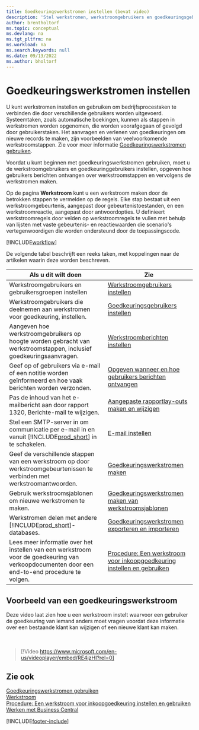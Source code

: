 ```yaml
---
title: Goedkeuringswerkstromen instellen (bevat video)
description: 'Stel werkstromen, werkstroomgebruikers en goedkeuringsgebruikers in om de systeemtaken van de bedrijfsprocessen die door deze verschillende gebruikers worden uitgevoerd, met elkaar te verbinden.'
author: brentholtorf
ms.topic: conceptual
ms.devlang: na
ms.tgt_pltfrm: na
ms.workload: na
ms.search.keywords: null
ms.date: 09/13/2022
ms.author: bholtorf
---
```

# Goedkeuringswerkstromen instellen

U kunt werkstromen instellen en gebruiken om bedrijfsprocestaken te verbinden die door verschillende gebruikers worden uitgevoerd. Systeemtaken, zoals automatische boekingen, kunnen als stappen in werkstromen worden opgenomen, die worden voorafgegaan of gevolgd door gebruikerstaken. Het aanvragen en verlenen van goedkeuringen om nieuwe records te maken, zijn voorbeelden van veelvoorkomende werkstroomstappen. Zie voor meer informatie [Goedkeuringswerkstromen gebruiken](across-use-workflows.md).

Voordat u kunt beginnen met goedkeuringswerkstromen gebruiken, moet u de werkstroomgebruikers en goedkeuringgebruikers instellen, opgeven hoe gebruikers berichten ontvangen over werkstroomstappen en vervolgens de werkstromen maken.

Op de pagina **Werkstroom** kunt u een werkstroom maken door de betrokken stappen te vermelden op de regels. Elke stap bestaat uit een werkstroomgebeurtenis, aangepast door gebeurtenistoestanden, en een werkstroomreactie, aangepast door antwoordopties. U definieert werkstroomregels door velden op werkstroomregels te vullen met behulp van lijsten met vaste gebeurtenis- en reactiewaarden die scenario's vertegenwoordigen die worden ondersteund door de toepassingscode.

[!INCLUDE[workflow](includes/workflow.md)]

De volgende tabel beschrijft een reeks taken, met koppelingen naar de artikelen waarin deze worden beschreven.

|**Als u dit wilt doen**|**Zie**|  
|------------|-------------|  
|Werkstroomgebruikers en gebruikersgroepen instellen|[Werkstroomgebruikers instellen](across-how-to-set-up-workflow-users.md)|  
|Werkstroomgebruikers die deelnemen aan werkstromen voor goedkeuring, instellen.|[Goedkeuringsgebruikers instellen](across-how-to-set-up-approval-users.md)|  
|Aangeven hoe werkstroomgebruikers op hoogte worden gebracht van werkstroomstappen, inclusief goedkeuringsaanvragen.|[Werkstroomberichten instellen](across-setting-up-workflow-notifications.md)|  
|Geef op of gebruikers via e-mail of een notitie worden geïnformeerd en hoe vaak berichten worden verzonden.|[Opgeven wanneer en hoe gebruikers berichten ontvangen](across-how-to-specify-when-and-how-to-receive-notifications.md)|  
|Pas de inhoud van het e-mailbericht aan door rapport 1320, Berichte-mail te wijzigen.|[Aangepaste rapportlay-outs maken en wijzigen](ui-how-create-custom-report-layout.md)|  
|Stel een SMTP-server in om communicatie per e-mail in en vanuit [!INCLUDE[prod_short](includes/prod_short.md)] in te schakelen.|[E-mail instellen](admin-how-setup-email.md)|
|Geef de verschillende stappen van een werkstroom op door werkstroomgebeurtenissen te verbinden met werkstroomantwoorden.|[Goedkeuringswerkstromen maken](across-how-to-create-workflows.md)|  
|Gebruik werkstroomsjablonen om nieuwe werkstromen te maken.|[Goedkeuringswerkstromen maken van werkstroomsjablonen](across-how-to-create-workflows-from-workflow-templates.md)|  
|Werkstromen delen met andere [!INCLUDE[prod_short](includes/prod_short.md)]-databases.|[Goedkeuringswerkstromen exporteren en importeren](across-how-to-export-and-import-workflows.md)|  
|Lees meer informatie over het instellen van een werkstroom voor de goedkeuring van verkoopdocumenten door een end-to-end procedure te volgen.|[Procedure: Een werkstroom voor inkoopgoedkeuring instellen en gebruiken](walkthrough-setting-up-and-using-a-purchase-approval-workflow.md)|  

## Voorbeeld van een goedkeuringswerkstroom

Deze video laat zien hoe u een werkstroom instelt waarvoor een gebruiker de goedkeuring van iemand anders moet vragen voordat deze informatie over een bestaande klant kan wijzigen of een nieuwe klant kan maken.  
<br><br>  

> [!Video https://www.microsoft.com/en-us/videoplayer/embed/RE4jzHI?rel=0]

## Zie ook

[Goedkeuringswerkstromen gebruiken](across-use-workflows.md)  
[Werkstroom](across-workflow.md)  
[Procedure: Een werkstroom voor inkoopgoedkeuring instellen en gebruiken](walkthrough-setting-up-and-using-a-purchase-approval-workflow.md)  
[Werken met Business Central](ui-work-product.md)

[!INCLUDE[footer-include](includes/footer-banner.md)]
